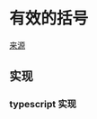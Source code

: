 # 有效的括号
[来源](https://leetcode.cn/problems/valid-parentheses/)

## 实现

### typescript 实现
```typescript

```
